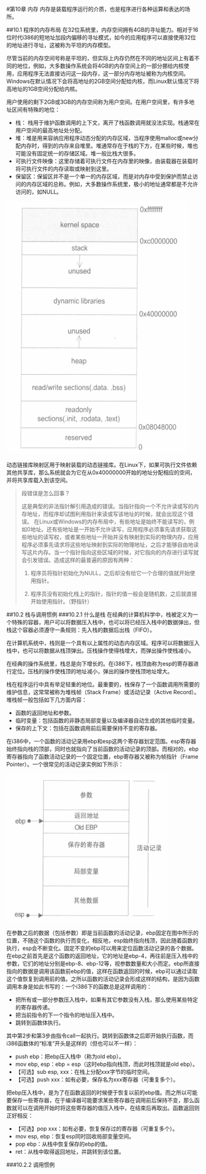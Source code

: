 #第10章 内存
内存是装载程序运行的介质，也是程序进行各种运算和表达的场所。

##10.1 程序的内存布局
在32位系统里，内存空间拥有4GB的寻址能力。相对于16位时代i386的短地址加段内偏移的寻址模式，如今的应用程序可以直接使用32位的地址进行寻址，这被称为平坦的内存模型。

尽管当前的内存空间号称是平坦的，但实际上内存仍然在不同的地址区间上有着不同的地位，例如，大多数操作系统会将4GB的内存空间上的一部分挪给内核使用，应用程序无法直接访问这一段内存，这一部分内存地址被称为内核空间。Windows在默认情况下会将高地址的2GB空间分配给内核，而Linux默认情况下将高地址的1GB空间分配给内核。

用户使用的剩下2GB或3GB的内存空间称为用户空间。在用户空间里，有许多地址区间有特殊的地位：

- 栈： 栈用于维护函数调用的上下文，离开了栈函数调用就没法实现。栈通常在用户空间的最高地址处分配。
- 堆：堆是用来容纳应用程序动态分配的内存区域，当程序使用malloc或new分配内存时，得到的内存来自堆里。堆通常存在于栈的下方，在某些时候，堆也可能没有固定统一的存储区域。堆一般比栈大很多。
- 可执行文件映像：这里存储着可执行文件在内存里的映像，由装载器在装载时将可执行文件的内存读取或映射到这里。
- 保留区：保留区并不是一个单一的内存区域，而是对内存中受到保护而禁止访问的内存区域的总称。例如，大多数操作系统里，极小的地址通常都是不允许访问的，如NULL。

![](../images/10.01.png)

动态链接库映射区用于映射装载的动态链接库。在Linux下，如果可执行文件依赖其他共享库，那么系统就会为它在从0x40000000开始的地址分配相应的空间，并将共享库载入到该空间。

> 段错误是怎么回事？
>
> 这是典型的非法指针解引用造成的错误。当指针指向一个不允许读或写的内存地址，而程序却试图利用指针来读或写该地址的时候，就会出现这个错误。
> 在Linux或Windows的内存布局中，有些地址是始终不能读写的，例如0地址。还有些地址是一开始不允许读写，应用程序必须事先请求获取这些地址的读写权，或者某些地址一开始并没有映射到实际的物理内存，应用程序必须事先请求将这些地址映射到实际的物理地址，之后才能够自由地读写这片内存。当一个指针指向这些区域的时候，对它指向的内存进行读写就会引发错误。造成这样的最普遍的原因有两种：
>
> 1. 程序员将指针初始化为NULL，之后却没有给它一个合理的值就开始使用指针。
>
> 2. 程序员没有初始化栈上的指针，指针的值一般会是随机数，之后就直接开始使用指针。（野指针）

##10.2 栈与调用惯例
###10.2.1 什么是栈
在经典的计算机科学中，栈被定义为一个特殊的容器，用户可以将数据压入栈中，也可以将已经压入栈中的数据弹出，但栈这个容器必须遵守一条规则：先入栈的数据后出栈（FIFO）。

在计算机系统中，栈则是一个具有以上属性的动态内存区域。程序可以将数据压入栈中，也可以将数据从栈顶弹出。压栈操作使得栈增大，而弹出操作使栈减小。

在经典的操作系统里，栈总是向下增长的。在i386下，栈顶由称为esp的寄存器进行定位。压栈的操作使栈顶的地址减小，弹出的操作使栈顶地址增大。

栈在程序运行中具有举足轻重的地位。最重要的，栈保存了一个函数调用所需要的维护信息，这常常被称为堆栈帧（Stack Frame）或活动记录（Active Record）。堆栈帧一般包括如下几方面内容：

- 函数的返回地址和参数。
- 临时变量：包括函数的非静态局部变量以及编译器自动生成的其他临时变量。
- 保存的上下文：包括在函数调用前后需要保持不变的寄存器。

在i386中，一个函数的活动记录用ebp和esp这两个寄存器划定范围。esp寄存器始终指向栈的顶部，同时也就指向了当前函数的活动记录的顶部。而相对的，ebp寄存器指向了函数活动记录的一个固定位置，ebp寄存器又被称为帧指针（Frame Pointer）。一个很常见的活动记录实例如下所示：

![](../images/10.02.png)

在参数之后的数据（包括参数）即是当前函数的活动记录，ebp固定在图中所示的位置，不随这个函数的执行而变化，相反地，esp始终指向栈顶，因此随着函数的执行，esp会不断变化。固定不变的ebp可以用来定位函数活动记录的各个数据。在ebp之前首先是这个函数的返回地址，它的地址是ebp-4，再往前是压入栈中的参数，它们的地址分别是ebp-8、ebp-12等，视参数数量和大小而定。ebp所直接指向的数据是调用该函数前ebp的值，这样在函数返回的时候，ebp可以通过读取这个值恢复到调用前的值。之所以函数的活动记录会形成这样的结构，是因为函数调用本身是如此书写的：一个i386下的函数总是这样调用的：

- 把所有或一部分参数压入栈中，如果有其它参数没有入栈，那么使用某些特定的寄存器传递。
- 把当前指令的下一个指令的地址压入栈中。
- 跳转到函数体执行。

其中第2步和第3步由指令call一起执行。跳转到函数体之后即开始执行函数，而i386函数体的“标准”开头是这样的（但也可以不一样）：

- push ebp：把ebp压入栈中（称为old ebp）。
- mov ebp, esp：ebp = esp（这时ebp指向栈顶，而此时栈顶就是old ebp）。
- 【可选】sub esp, xxx：在栈上分配xxx字节的临时空间。
- 【可选】push xxx：如有必要，保存名为xxx寄存器（可重复多个）。

把ebp压入栈中，是为了在函数返回的时候便于恢复以前的ebp值。而之所以可能要保存一些寄存器，在于编译器可能要求某些寄存器在调用前后保持不变，那么函数就可以在调用开始时将这些寄存器的值压入栈中，在结束后再取出。函数返回则正好相反：

- 【可选】pop xxx：如有必要，恢复保存过的寄存器（可重复多个）。
- mov esp, ebp：恢复esp同时回收局部变量空间。
- pop ebp：从栈中恢复保存的ebp的值。
- ret：从栈中取得返回地址，并跳转到该位置。

###10.2.2 调用惯例
